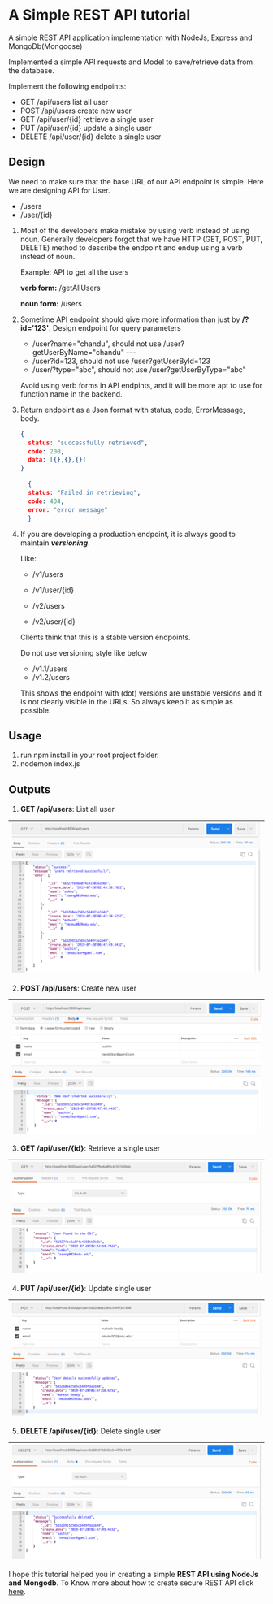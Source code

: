 # A Simple REST API  tutorial

A simple REST API application implementation with NodeJs, Express and MongoDb(Mongoose)

Implemented a simple API requests and Model to save/retrieve data from the database. 

Implement the following endpoints:
  - GET /api/users list all user
  - POST /api/users create new user
  - GET /api/user/{id} retrieve a single user
  - PUT /api/user/{id} update a single user
  - DELETE /api/user/{id} delete a single user

## Design
 We need to make sure that the base URL of our API endpoint is simple. Here we are designing API for User.
 
 -  /users
 -  /user/{id}
 
 1. Most of the developers make mistake by using verb instead of using noun. Generally developers forgot that we have HTTP (GET, POST, PUT, DELETE) method to describe the endpoint and endup using a verb instead of noun.
 
    Example: API to get all the users
 
     **verb form:**  /getAllUsers 

     **noun form:**  /users
 
 2. Sometime API endpoint should give more information than just by  **/?id='123'**. Design endpoint for query parameters
    - /user?name="chandu", should not use /user?getUserByName="chandu" --- <test>
    - /user?id=123, should not use /user?getUserById=123
    - /user/?type="abc", should not use /user?getUserByType="abc"
    
    Avoid using verb forms in API endpints, and it will be more apt to use for function name in the backend.
  
 3. Return endpoint as a Json format with status, code, ErrorMessage, body. 
    ```json
    {
      status: "successfully retrieved",
      code: 200,
      data: [{},{},{}]
    }
    ```
    
    ```json
      {
      status: "Failed in retrieving",
      code: 404,
      error: "error message"
      }
    ```
 4. If you are developing a production endpoint, it is always good to maintain ***versioning***.
    
    Like: 
    
    - /v1/users
    - /v1/user/{id}
    
    - /v2/users
    - /v2/user/{id}
    
    Clients think that this is a stable version endpoints.
    
    Do not use versioning style like below
    
    - /v1.1/users
    - /v1.2/users
    
    This shows the endpoint with (dot) versions are unstable versions and it is not clearly visible in the URLs. So always keep it as simple as possible. 
    

 
## Usage
  1. run npm install in your root project folder.
  2. nodemon index.js
  
  
## Outputs
1. **GET /api/users**: List all user

| ![All users](./public/allUsers.png) |
|:---:|

2. **POST /api/users**: Create new user

| ![Insert users](./public/insertUser.png) |
|:---:|

3. **GET /api/user/{id}**: Retrieve a single user

| ![Get user](./public/getUser.png) |
|:---:|

4. **PUT /api/user/{id}**: Update single user

| ![Update user](./public/updateUser.png) |
|:---:|

5. **DELETE /api/user/{id}**: Delete single user

| ![Delete user](./public/deleteUser.png) |
|:---:|


I hope this tutorial helped you in creating a simple **REST API using NodeJs and Mongodb**. To Know more about how to create secure REST API click [here](https://github.com/cmuth001/Secure-REST-API-Express-Node-MongoDB).
